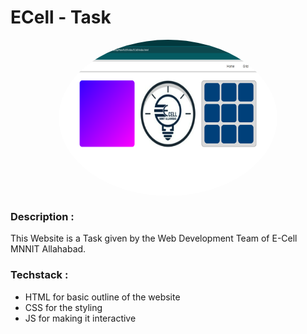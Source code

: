 # ECell - Task 

<p align='center'>
<img align='center' alt='TitanMovies' height='250px' width='350px' style="border-radius:100%; " src="ECell/Screenshot 2023-09-17 021100.png" >
</p>

### Description :

This Website is a Task given by the Web Development Team of E-Cell MNNIT Allahabad.

### Techstack : 

<ul>
  <li>HTML for basic outline of the website</li>
  <li>CSS for the styling</li>
  <li>JS for making it interactive</li>
</ul>

